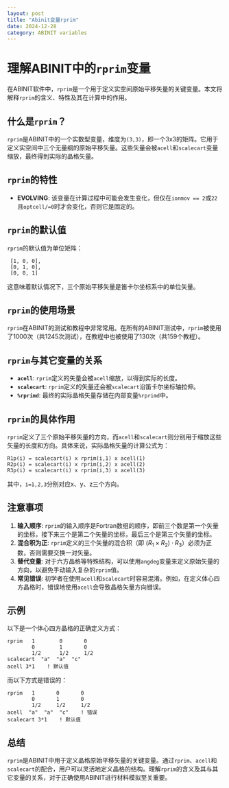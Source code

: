 ```yaml
---
layout: post
title: "Abinit变量rprim"
date: 2024-12-28
category: ABINIT variables
---
```


# 理解ABINIT中的`rprim`变量

在ABINIT软件中，`rprim`是一个用于定义实空间原始平移矢量的关键变量。本文将解释`rprim`的含义、特性及其在计算中的作用。

## 什么是`rprim`？

`rprim`是ABINIT中的一个实数型变量，维度为`(3,3)`，即一个3x3的矩阵。它用于定义实空间中三个无量纲的原始平移矢量。这些矢量会被`acell`和`scalecart`变量缩放，最终得到实际的晶格矢量。

## `rprim`的特性

- **EVOLVING**: 该变量在计算过程中可能会发生变化，但仅在`ionmov == 2`或`22`且`optcell/=0`时才会变化，否则它是固定的。

## `rprim`的默认值

`rprim`的默认值为单位矩阵：
```
 [1, 0, 0],  
 [0, 1, 0],  
 [0, 0, 1]
```
这意味着默认情况下，三个原始平移矢量是笛卡尔坐标系中的单位矢量。

## `rprim`的使用场景

`rprim`在ABINIT的测试和教程中非常常用。在所有的ABINIT测试中，`rprim`被使用了1000次（共1245次测试），在教程中也被使用了130次（共159个教程）。

## `rprim`与其它变量的关系

- **`acell`**: `rprim`定义的矢量会被`acell`缩放，以得到实际的长度。
- **`scalecart`**: `rprim`定义的矢量还会被`scalecart`沿笛卡尔坐标轴拉伸。
- **`%rprimd`**: 最终的实际晶格矢量存储在内部变量`%rprimd`中。

## `rprim`的具体作用

`rprim`定义了三个原始平移矢量的方向，而`acell`和`scalecart`则分别用于缩放这些矢量的长度和方向。具体来说，实际晶格矢量的计算公式为：
```
R1p(i) = scalecart(i) x rprim(i,1) x acell(1)  
R2p(i) = scalecart(i) x rprim(i,2) x acell(2)  
R3p(i) = scalecart(i) x rprim(i,3) x acell(3)
```
其中，`i=1,2,3`分别对应x、y、z三个方向。

## 注意事项

1. **输入顺序**: `rprim`的输入顺序是Fortran数组的顺序，即前三个数是第一个矢量的坐标，接下来三个是第二个矢量的坐标，最后三个是第三个矢量的坐标。
2. **混合积为正**: `rprim`定义的三个矢量的混合积（即 $(R_1 \times R_2) \cdot R_3$）必须为正数，否则需要交换一对矢量。
3. **替代变量**: 对于六方晶格等特殊结构，可以使用`angdeg`变量来定义原始矢量的方向，以避免手动输入复杂的`rprim`值。
4. **常见错误**: 初学者在使用`acell`和`scalecart`时容易混淆。例如，在定义体心四方晶格时，错误地使用`acell`会导致晶格矢量方向错误。

## 示例

以下是一个体心四方晶格的正确定义方式：
```
rprim   1        0       0  
        0        1       0  
        1/2      1/2     1/2  
scalecart  "a"  "a"  "c"  
acell 3*1    ! 默认值
```
而以下方式是错误的：
```
rprim   1       0       0  
        0       1       0  
        1/2     1/2     1/2  
acell  "a"  "a"  "c"    ! 错误  
scalecart 3*1    ! 默认值
```

## 总结

`rprim`是ABINIT中用于定义晶格原始平移矢量的关键变量。通过`rprim`、`acell`和`scalecart`的配合，用户可以灵活地定义晶格的结构。理解`rprim`的含义及其与其它变量的关系，对于正确使用ABINIT进行材料模拟至关重要。